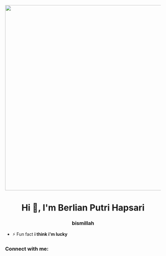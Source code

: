<div align="center" width="500">
<img src="https://im5.ezgif.com/tmp/ezgif-5-2a3d303de6.gif" width="600">
</div>
<h1 align="center">Hi 👋, I'm Berlian Putri Hapsari</h1>
<h3 align="center">bismillah</h3>

- ⚡ Fun fact **i think i'm lucky**

<h3 align="left">Connect with me:</h3>
<p align="left">
</p>


